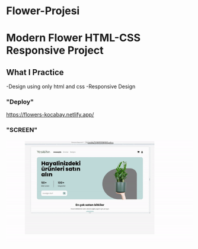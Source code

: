 ﻿# Flower-Projesi
# Modern Flower HTML-CSS Responsive Project

## What I Practice
-Design using only html and css
-Responsive Design

### "Deploy"
https://flowers-kocabay.netlify.app/

### "SCREEN"
![](Flowers.gif)
